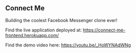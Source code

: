 ## Connect Me
Building the coolest Facebook Messenger clone ever!

Find the live application deployed at: https://connect-me-frontend.herokuapp.com/

Find the demo video here: https://youtu.be/_HoWYNAdWNg
